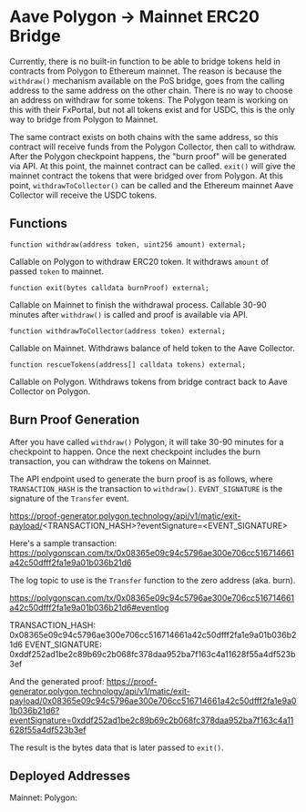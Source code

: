 # Aave Polygon -> Mainnet ERC20 Bridge

Currently, there is no built-in function to be able to bridge tokens held in contracts from Polygon to Ethereum mainnet. The reason is because the `withdraw()` mechanism available on the PoS bridge, goes from the calling address to the same address on the other chain. There is no way to choose an address on withdraw for some tokens. The Polygon team is working on this with their FxPortal, but not all tokens exist and for USDC, this is the only way to bridge from Polygon to Mainnet.

The same contract exists on both chains with the same address, so this contract will receive funds from the Polygon Collector, then call to withdraw. After the Polygon checkpoint happens, the "burn proof" will be generated via API. At this point, the mainnet contract can be called. `exit()` will give the mainnet contract the tokens that were bridged over from Polygon. At this point, `withdrawToCollector()` can be called and the Ethereum mainnet Aave Collector will receive the USDC tokens.

## Functions

`function withdraw(address token, uint256 amount) external;`

Callable on Polygon to withdraw ERC20 token. It withdraws `amount` of passed `token` to mainnet.

`function exit(bytes calldata burnProof) external;`

Callable on Mainnet to finish the withdrawal process. Callable 30-90 minutes after `withdraw()` is called and proof is available via API.

`function withdrawToCollector(address token) external;`

Callable on Mainnet. Withdraws balance of held token to the Aave Collector.

`function rescueTokens(address[] calldata tokens) external;`

Callable on Polygon. Withdraws tokens from bridge contract back to Aave Collector on Polygon.

## Burn Proof Generation

After you have called `withdraw()` Polygon, it will take 30-90 minutes for a checkpoint to happen. Once the next checkpoint includes the burn transaction, you can withdraw the tokens on Mainnet.

The API endpoint used to generate the burn proof is as follows, where `TRANSACTION_HASH` is the transaction to `withdraw()`. `EVENT_SIGNATURE` is the signature of the `Transfer` event.

https://proof-generator.polygon.technology/api/v1/matic/exit-payload/<TRANSACTION_HASH>?eventSignature=<EVENT_SIGNATURE>

Here's a sample transaction: https://polygonscan.com/tx/0x08365e09c94c5796ae300e706cc516714661a42c50dfff2fa1e9a01b036b21d6

The log topic to use is the `Transfer` function to the zero address (aka. burn).

https://polygonscan.com/tx/0x08365e09c94c5796ae300e706cc516714661a42c50dfff2fa1e9a01b036b21d6#eventlog

TRANSACTION_HASH: 0x08365e09c94c5796ae300e706cc516714661a42c50dfff2fa1e9a01b036b21d6
EVENT_SIGNATURE: 0xddf252ad1be2c89b69c2b068fc378daa952ba7f163c4a11628f55a4df523b3ef

And the generated proof: https://proof-generator.polygon.technology/api/v1/matic/exit-payload/0x08365e09c94c5796ae300e706cc516714661a42c50dfff2fa1e9a01b036b21d6?eventSignature=0xddf252ad1be2c89b69c2b068fc378daa952ba7f163c4a11628f55a4df523b3ef

The result is the bytes data that is later passed to `exit()`.

## Deployed Addresses

Mainnet:
Polygon:

